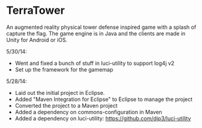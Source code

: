 TerraTower
==========

An augmented reality physical tower defense inspired game with a splash of capture the flag.  The game engine is in Java and the clients are made in Unity for Android or iOS.

5/30/14:
* Went and fixed a bunch of stuff in luci-utility to support log4j v2
* Set up the framework for the gamemap

5/28/14:
* Laid out the initial project in Eclipse.
* Added "Maven Integration for Eclipse" to Eclipse to manage the project
* Converted the project to a Maven project
* Added a dependency on commons-configuration in Maven
* Added a dependency on luci-utility: https://github.com/djp3/luci-utility

	


